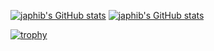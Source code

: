 [![japhib's GitHub stats](https://github-readme-stats.vercel.app/api?username=japhib)](https://github.com/anuraghazra/github-readme-stats)
[![japhib's GitHub stats](https://github-readme-stats.vercel.app/api?username=japhib&theme=gruvbox)](https://github.com/anuraghazra/github-readme-stats)

[![trophy](https://github-profile-trophy.vercel.app/?username=japhib&theme=gruvbox&rank=-C,-B)](https://github.com/ryo-ma/github-profile-trophy)
